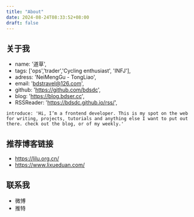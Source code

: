 ```yaml
---
title: "About"
date: 2024-08-24T08:33:52+08:00
draft: false
---
```


## 关于我
- name: '道草',
- tags: ['ops','trader','Cycling enthusiast', 'INFJ'],
- adress: 'NeiMengGu - TongLiao',
- email: 'bdstravel@126.com',
- github: 'https://github.com/bdsdc',
- blog: 'https://blog.bdser.cc',
- RSSReader: 'https://bdsdc.github.io/rss/',

`introduce: 'Hi, I’m a frontend developer. This is my spot on the web for writing, projects, tutorials and anything else I want to put out there. check out the blog, or of my weekly.'`

## 推荐博客链接
- https://lilu.org.cn/
- https://www.lixueduan.com/

## 联系我
- 微博
- 推特
